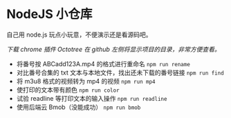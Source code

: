 # NodeJS 小仓库

自己用 node.js 玩点小玩意，不便演示还是看源码吧。

*下载 chrome 插件 Octotree 在 github 左侧将显示项目的目录，非常方便查看。*

* 将番号按 ABCadd123A.mp4 的格式进行重命名 `npm run rename` 
* 对比番号合集的 txt 文本与本地文件，找出还未下载的番号链接 `npm run find` 
* 将 m3u8 格式的视频转为 mp4 的视频 `npm run mp4` 
* 使打印的文本带有颜色 `npm run color` 
* 试验 readline 等打印文本的输入操作 `npm run readline` 
* 使用后端云 Bmob（没能成功） `npm run bmob` 


